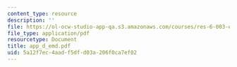 ```yaml
---
content_type: resource
description: ''
file: https://ol-ocw-studio-app-qa.s3.amazonaws.com/courses/res-6-003-electromechanical-dynamics-spring-2009/5a12f7ec4aadf5dfd03a206f0ca7ef02_app_d_emd.pdf
file_type: application/pdf
resourcetype: Document
title: app_d_emd.pdf
uid: 5a12f7ec-4aad-f5df-d03a-206f0ca7ef02
---
```

